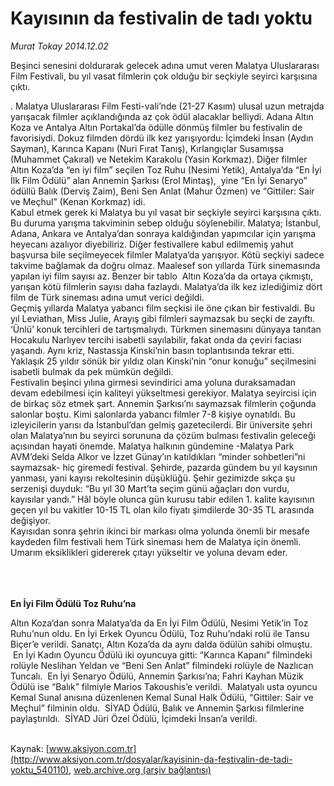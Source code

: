 # Kayısının da festivalin de tadı yoktu

*Murat Tokay 2014.12.02*

<div class="pNewsDetailMainContent" itemprop="articleBody">
 <p>
  Beşinci senesini doldurarak gelecek adına umut veren Malatya Uluslararası Film Festivali, bu yıl vasat filmlerin çok olduğu bir seçkiyle seyirci karşısına çıktı.
 </p>
 <p>
  . Malatya Uluslararası Film Festi-vali’nde (21-27 Kasım) ulusal uzun metrajda yarışacak filmler açıklandığında az çok ödül alacaklar belliydi. Adana Altın Koza ve Antalya Altın Portakal’da ödülle dönmüş filmler bu festivalin de favorisiydi. Dokuz filmden dördü ilk kez yarışıyordu: İçimdeki İnsan (Aydın Sayman), Karınca Kapanı (Nuri Fırat Tanış), Kırlangıçlar Susamışsa (Muhammet Çakıral) ve Netekim Karakolu (Yasin Korkmaz). Diğer filmler Altın Koza’da “en iyi film” seçilen Toz Ruhu (Nesimi Yetik), Antalya’da “En İyi İlk Film Ödülü” alan Annemin Şarkısı (Erol Mintaş),  yine “En İyi Senaryo” ödüllü Balık (Derviş Zaim), Beni Sen Anlat (Mahur Özmen) ve “Gittiler: Sair ve Meçhul” (Kenan Korkmaz) idi.
  <br>
   Kabul etmek gerek ki Malatya bu yıl vasat bir seçkiyle seyirci karşısına çıktı. Bu duruma yarışma takviminin sebep olduğu söylenebilir. Malatya; İstanbul, Adana, Ankara ve Antalya’dan sonraya kaldığından yapımcılar için yarışma heyecanı azalıyor diyebiliriz. Diğer festivallere kabul edilmemiş yahut başvursa bile seçilmeyecek filmler Malatya’da yarışıyor. Kötü seçkiyi sadece takvime bağlamak da doğru olmaz. Maalesef son yıllarda Türk sinemasında yapılan iyi film sayısı az. Benzer bir tablo  Altın Koza’da da ortaya çıkmıştı, yarışan kötü filmlerin sayısı daha fazlaydı. Malatya’da ilk kez izlediğimiz dört film de Türk sineması adına umut verici değildi.
   <br>
    Geçmiş yıllarda Malatya yabancı film seçkisi ile öne çıkan bir festivaldi. Bu yıl Leviathan, Miss Julie, Arayış gibi filmleri saymazsak bu seçki de zayıftı. ‘Ünlü’ konuk tercihleri de tartışmalıydı. Türkmen sinemasını dünyaya tanıtan Hocakulu Narlıyev tercihi isabetli sayılabilir, fakat onda da çeviri faciası yaşandı. Aynı kriz, Nastassja Kinski’nin basın toplantısında tekrar etti. Yaklaşık 25 yıldır sönük bir yıldız olan Kinski’nin “onur konuğu” seçilmesini isabetli bulmak da pek mümkün değildi.
    <br>
     Festivalin beşinci yılına girmesi sevindirici ama yoluna duraksamadan devam edebilmesi için kaliteyi yükseltmesi gerekiyor. Malatya seyircisi için de birkaç söz etmek şart. Annemin Şarkısı’nı saymazsak filmlerin çoğunda salonlar boştu. Kimi salonlarda yabancı filmler 7-8 kişiye oynatıldı. Bu izleyicilerin yarısı da İstanbul’dan gelmiş gazetecilerdi. Bir üniversite şehri olan Malatya’nın bu seyirci sorununa da çözüm bulması festivalin geleceği açısından hayati önemde. Malatya halkının gündemine -Malatya Park AVM’deki Selda Alkor ve İzzet Günay’ın katıldıkları “minder sohbetleri”ni saymazsak- hiç giremedi festival. Şehirde, pazarda gündem bu yıl kaysının yanması, yani kayısı rekoltesinin düşüklüğü. Şehir gezimizde sıkça şu serzenişi duyduk: “Bu yıl 30 Mart’ta seçim günü ağaçları don vurdu, kayısılar yandı.” Hâl böyle olunca gün kurusu tabir edilen 1. kalite kayısının geçen yıl bu vakitler 10-15 TL olan kilo fiyatı şimdilerde 30-35 TL arasında değişiyor.
     <br>
      Kayısıdan sonra şehrin ikinci bir markası olma yolunda önemli bir mesafe kaydeden film festivali hem Türk sineması hem de Malatya için önemli. Umarım eksiklikleri gidererek çıtayı yükseltir ve yoluna devam eder.
     </br>
    </br>
   </br>
  </br>
 </p>
 <p>
  <strong>
   En İyi Film Ödülü Toz Ruhu’na
  </strong>
 </p>
 <p>
  Altın Koza’dan sonra Malatya’da da En İyi Film Ödülü, Nesimi Yetik’in Toz Ruhu’nun oldu. En İyi Erkek Oyuncu Ödülü, Toz Ruhu’ndaki rolü ile Tansu Biçer’e verildi. Sanatçı, Altın Koza’da da aynı dalda ödülün sahibi olmuştu.  En İyi Kadın Oyuncu Ödülü iki oyuncuya gitti: “Karınca Kapanı” filmindeki rolüyle Neslihan Yeldan ve “Beni Sen Anlat” filmindeki rolüyle de Nazlıcan Tuncalı.  En İyi Senaryo Ödülü, Annemin Şarkısı’na; Fahri Kayhan Müzik Ödülü ise “Balık” filmiyle Marios Takoushis’e verildi.  Malatyalı usta oyuncu Kemal Sunal anısına düzenlenen Kemal Sunal Halk Ödülü, “Gittiler: Sair ve Meçhul” filminin oldu.  SİYAD Ödülü, Balık ve Annemin Şarkısı filmlerine paylaştırıldı.  SİYAD Jüri Özel Ödülü, İçimdeki İnsan’a verildi.
  <br>
  </br>
 </p>
</div>


Kaynak: [www.aksiyon.com.tr](http://www.aksiyon.com.tr/dosyalar/kayisinin-da-festivalin-de-tadi-yoktu_540110), [web.archive.org (arşiv bağlantısı)](http://web.archive.org/web/20141209071045/http://www.aksiyon.com.tr/dosyalar/kayisinin-da-festivalin-de-tadi-yoktu_540110)
